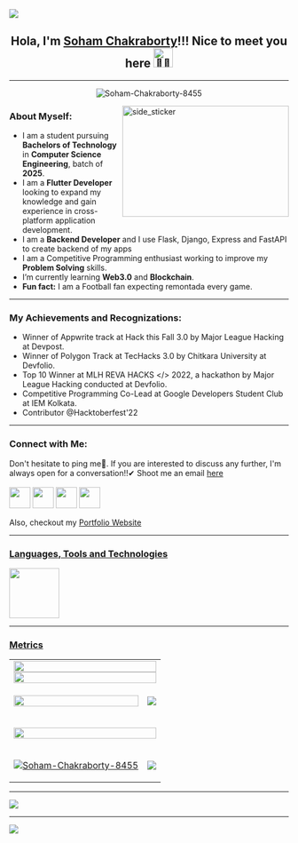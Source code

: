 <!-- <img align="center" alt="" src="./web3.jpeg"> -->
<img src="https://user-images.githubusercontent.com/73097560/115834477-dbab4500-a447-11eb-908a-139a6edaec5c.gif">
<h2 align="center"> Hola, I'm <a href = "https://www.linkedin.com/in/soham-chakraborty-666840221/">Soham Chakraborty</a>!!! Nice to meet you here <img src="https://media.tenor.com/images/b617c36f9db276d3146e974b8ff64f4c/tenor.gif" 
         alt="👋🏻"
         height="35"
	 width="35" /></h2>
<hr>
<p align="center"> <img src="https://komarev.com/ghpvc/?username=Soham-Chakraborty-8455&label=Profile%20views&color=0e75b6&style=flat" alt="Soham-Chakraborty-8455" /> </p>

<img align="right" width=300px height=200px alt="side_sticker" src="https://cdn.dribbble.com/users/4382412/screenshots/15633275/media/085a014ebebde73e5cd510c93941f49a.gif" />

### About Myself:

- I am a student pursuing **Bachelors of Technology** in **Computer Science Engineering**, batch of **2025**.
- I am a **Flutter Developer** looking to expand my knowledge and gain experience in cross-platform application development.
- I am a **Backend Developer** and I use Flask, Django, Express and FastAPI to create backend of my apps
- I am a Competitive Programming enthusiast working to improve my **Problem Solving** skills.
- I’m currently learning **Web3.0** and **Blockchain**.
- **Fun fact:** I am a Football fan expecting remontada every game.
<hr>

### My Achievements and Recognizations:
- Winner of Appwrite track at Hack this Fall 3.0 by Major League Hacking at Devpost.
- Winner of Polygon Track at TecHacks 3.0 by Chitkara University at Devfolio.
- Top 10 Winner at MLH REVA HACKS </> 2022, a hackathon by Major League Hacking conducted at Devfolio.
- Competitive Programming Co-Lead at Google Developers Student Club at IEM Kolkata.
- Contributor @Hacktoberfest'22
<hr>


### Connect with Me:
Don't hesitate to ping me🤝. If you are interested to discuss any further, I'm always open for a conversation!!✔ Shoot me an email <a href = "mailto:schakraborty8455">here</b><br><br>
<a href = "https://www.linkedin.com/in/soham-chakraborty-666840221/"><img src = "https://skillicons.dev/icons?i=linkedin&theme=dark" height = 38></a>
<a href = "https://discordapp.com/users/Soham Chakraborty#7576"><img src = "https://skillicons.dev/icons?i=discord&theme=dark" height = 38></a>
<a href = "https://twitter.com/Soham_8455"><img src = "https://skillicons.dev/icons?i=twitter&theme=dark" height = 38></a>
<a href = "https://instagram.com/me_sohamchakraborty"><img src = "https://skillicons.dev/icons?i=instagram&theme=dark" height = 38></a>

Also, checkout my <a href = "https://soham-chakraborty-portfolio.web.app/">Portfolio Website</b><br>
<hr>

### Languages, Tools and Technologies
<img src = "https://skillicons.dev/icons?i=c,cpp,py,flask,django,fastapi,express,flutter,dart,kotlin,js,firebase,solidity,nodejs,mongodb,dynamodb,mysql,postgres,sqlite,git,github,androidstudio,vscode,gradle&theme=dark&perline=21" height = 90>
<hr>

 
### Metrics
<table>
	<tr>
		<td colspan = "2"><a href="https://github.com/Soham-Chakraborty-8455/github-readme-activity-graph#gh-light-mode-only">
 <img src="https://github-readme-activity-graph.cyclic.app/graph?username=Soham-Chakraborty-8455&theme=react&area=true&hide_border=true#gh-light-mode-only" width="100%">
</a>
<a href="https://github.com/Soham-Chakraborty-8455/github-readme-activity-graph#gh-dark-mode-only">
 <img src="https://github-readme-activity-graph.cyclic.app/graph?username=Soham-Chakraborty-8455&theme=dracula&area=true&hide_border=true#gh-dark-mode-only" width="100%">
</a></td>
	</tr>
	<tr>
		<td><p align="center"><img width=100% src="https://github-readme-stats.vercel.app/api?username=Soham-Chakraborty-8455&hide_border=true&include_all_commits=true&count_private=true&show_icons=true&line_height=20&theme=dark"></p></td>
		<td><p align="center"><img src="https://github-readme-streak-stats.herokuapp.com/?user=Soham-Chakraborty-8455&theme=dark"/></p></td>
	</tr>
	<tr>
		<td colspan = "2"><p align="center"><img width=100% src="https://github-profile-trophy.vercel.app/?username=Soham-Chakraborty-8455&hide_border=true&count_private=true&column=8&theme=dark&no-frame=true"></p></td>
	</tr>
	<tr>
		<td><p align="center"><img src="https://github-readme-stats.vercel.app/api/top-langs?username=Soham-Chakraborty-8455&show_icons=true&locale=en&layout=compact&theme=dark" alt="Soham-Chakraborty-8455" /></p></td>
		<td><p align="center"><img src="https://github-profile-summary-cards.vercel.app/api/cards/profile-details?username=Soham-Chakraborty-8455&theme=vue" /></p></td>
	</tr>
</table>
<hr>
<a href = "https://holopin.io/@soham_8455"><img src = "https://holopin.me/soham_8455"></a>
<hr>

<img src="https://user-images.githubusercontent.com/73097560/115834477-dbab4500-a447-11eb-908a-139a6edaec5c.gif">


